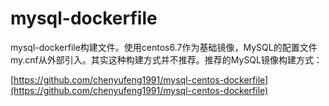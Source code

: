 # mysql-dockerfile
mysql-dockerfile构建文件。使用centos6.7作为基础镜像，MySQL的配置文件my.cnf从外部引入。其实这种构建方式并不推荐。推荐的MySQL镜像构建方式：

[https://github.com/chenyufeng1991/mysql-centos-dockerfile](https://github.com/chenyufeng1991/mysql-centos-dockerfile)
